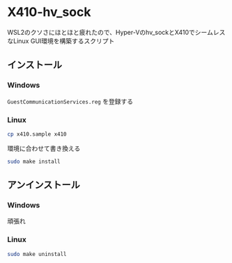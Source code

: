 # X410-hv_sock

WSL2のクソさにほとほと疲れたので、Hyper-Vのhv_sockとX410でシームレスなLinux GUI環境を構築するスクリプト

## インストール

### Windows

`GuestCommunicationServices.reg` を登録する

### Linux

```sh
cp x410.sample x410
```

環境に合わせて書き換える

```sh
sudo make install
```

## アンインストール

### Windows

頑張れ

### Linux

```sh
sudo make uninstall
```